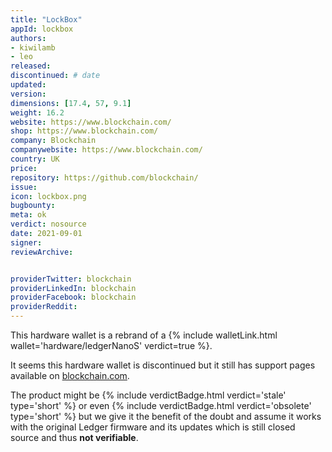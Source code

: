 ```yaml
---
title: "LockBox"
appId: lockbox
authors:
- kiwilamb
- leo
released: 
discontinued: # date
updated:
version:
dimensions: [17.4, 57, 9.1]
weight: 16.2
website: https://www.blockchain.com/
shop: https://www.blockchain.com/
company: Blockchain
companywebsite: https://www.blockchain.com/
country: UK
price: 
repository: https://github.com/blockchain/
issue:
icon: lockbox.png
bugbounty:
meta: ok
verdict: nosource
date: 2021-09-01
signer:
reviewArchive:


providerTwitter: blockchain
providerLinkedIn: blockchain
providerFacebook: blockchain
providerReddit: 
---
```


This hardware wallet is a rebrand of a {% include walletLink.html wallet='hardware/ledgerNanoS' verdict=true %}.

It seems this hardware wallet is discontinued but it still has support pages available on [blockchain.com](https://support.blockchain.com/hc/en-us/categories/360001092591-Lockbox).

The product might be {% include verdictBadge.html verdict='stale' type='short' %}
or even {% include verdictBadge.html verdict='obsolete' type='short' %} but we
give it the benefit of the doubt and assume it works with the original Ledger
firmware and its updates which is still closed source and thus **not verifiable**.